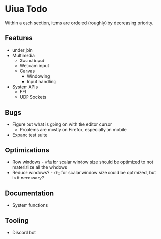 # Uiua Todo
Within a each section, items are ordered (roughly) by decreasing priority.

## Features
- under join
- Multimedia
  - Sound input
  - Webcam input
  - Canvas
    - Windowing
    - Input handling
- System APIs
  - FFI
  - UDP Sockets

## Bugs
- Figure out what is going on with the editor cursor
  - Problems are mostly on Firefox, especially on mobile
- Expand test suite

## Optimizations
- Row windows - `≡f◫` for scalar window size should be optimized to not materialize all the windows
- Reduce windows? - `/f◫` for scalar window size could be optimized, but is it necessary?

## Documentation
- System functions

## Tooling
- Discord bot
